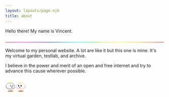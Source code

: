 ```yaml
---
layout: layouts/page.njk
title: about
---
```


Hello there! My name is Vincent.

![rainbow bar](/img/colorbar.gif)

Welcome to my personal website. A lot are like it but this one is mine. It's my virtual garden, testlab, and archive.

I believe in the power and merit of an open and free internet and try to advance this cause wherever possible.

![Thanks for visiting!](/img/hello.gif)
